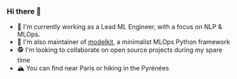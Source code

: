 ### Hi there 👋

- 🔭 I'm currently working as a Lead ML Engineer, with a focus on NLP & MLOps.
- 🌱 I'm also maintainer of [modelkit](https://github.com/Cornerstone-OnDemand/modelkit), a minimalist MLOps Python framework
- 🕵️ I'm looking to collaborate on open source projects during my spare time
- 🏔️ You can find near Paris or hiking in the Pyrénées
